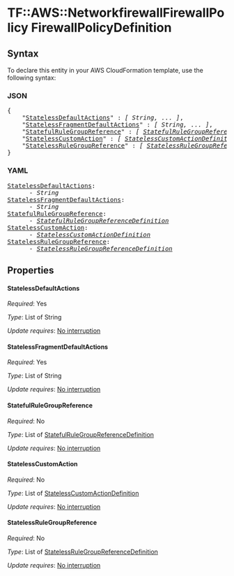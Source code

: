 # TF::AWS::NetworkfirewallFirewallPolicy FirewallPolicyDefinition

## Syntax

To declare this entity in your AWS CloudFormation template, use the following syntax:

### JSON

<pre>
{
    "<a href="#statelessdefaultactions" title="StatelessDefaultActions">StatelessDefaultActions</a>" : <i>[ String, ... ]</i>,
    "<a href="#statelessfragmentdefaultactions" title="StatelessFragmentDefaultActions">StatelessFragmentDefaultActions</a>" : <i>[ String, ... ]</i>,
    "<a href="#statefulrulegroupreference" title="StatefulRuleGroupReference">StatefulRuleGroupReference</a>" : <i>[ <a href="statefulrulegroupreferencedefinition.md">StatefulRuleGroupReferenceDefinition</a>, ... ]</i>,
    "<a href="#statelesscustomaction" title="StatelessCustomAction">StatelessCustomAction</a>" : <i>[ <a href="statelesscustomactiondefinition.md">StatelessCustomActionDefinition</a>, ... ]</i>,
    "<a href="#statelessrulegroupreference" title="StatelessRuleGroupReference">StatelessRuleGroupReference</a>" : <i>[ <a href="statelessrulegroupreferencedefinition.md">StatelessRuleGroupReferenceDefinition</a>, ... ]</i>
}
</pre>

### YAML

<pre>
<a href="#statelessdefaultactions" title="StatelessDefaultActions">StatelessDefaultActions</a>: <i>
      - String</i>
<a href="#statelessfragmentdefaultactions" title="StatelessFragmentDefaultActions">StatelessFragmentDefaultActions</a>: <i>
      - String</i>
<a href="#statefulrulegroupreference" title="StatefulRuleGroupReference">StatefulRuleGroupReference</a>: <i>
      - <a href="statefulrulegroupreferencedefinition.md">StatefulRuleGroupReferenceDefinition</a></i>
<a href="#statelesscustomaction" title="StatelessCustomAction">StatelessCustomAction</a>: <i>
      - <a href="statelesscustomactiondefinition.md">StatelessCustomActionDefinition</a></i>
<a href="#statelessrulegroupreference" title="StatelessRuleGroupReference">StatelessRuleGroupReference</a>: <i>
      - <a href="statelessrulegroupreferencedefinition.md">StatelessRuleGroupReferenceDefinition</a></i>
</pre>

## Properties

#### StatelessDefaultActions

_Required_: Yes

_Type_: List of String

_Update requires_: [No interruption](https://docs.aws.amazon.com/AWSCloudFormation/latest/UserGuide/using-cfn-updating-stacks-update-behaviors.html#update-no-interrupt)

#### StatelessFragmentDefaultActions

_Required_: Yes

_Type_: List of String

_Update requires_: [No interruption](https://docs.aws.amazon.com/AWSCloudFormation/latest/UserGuide/using-cfn-updating-stacks-update-behaviors.html#update-no-interrupt)

#### StatefulRuleGroupReference

_Required_: No

_Type_: List of <a href="statefulrulegroupreferencedefinition.md">StatefulRuleGroupReferenceDefinition</a>

_Update requires_: [No interruption](https://docs.aws.amazon.com/AWSCloudFormation/latest/UserGuide/using-cfn-updating-stacks-update-behaviors.html#update-no-interrupt)

#### StatelessCustomAction

_Required_: No

_Type_: List of <a href="statelesscustomactiondefinition.md">StatelessCustomActionDefinition</a>

_Update requires_: [No interruption](https://docs.aws.amazon.com/AWSCloudFormation/latest/UserGuide/using-cfn-updating-stacks-update-behaviors.html#update-no-interrupt)

#### StatelessRuleGroupReference

_Required_: No

_Type_: List of <a href="statelessrulegroupreferencedefinition.md">StatelessRuleGroupReferenceDefinition</a>

_Update requires_: [No interruption](https://docs.aws.amazon.com/AWSCloudFormation/latest/UserGuide/using-cfn-updating-stacks-update-behaviors.html#update-no-interrupt)

